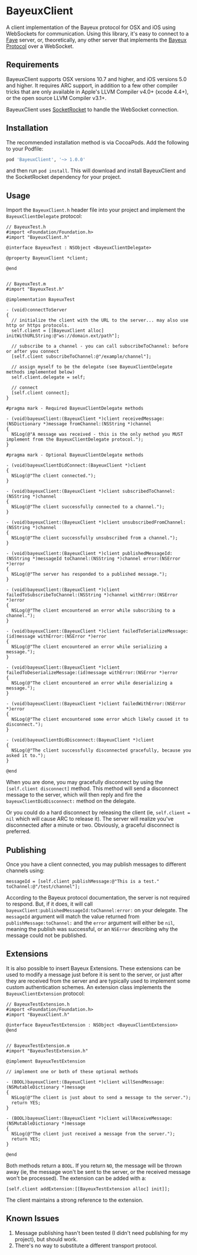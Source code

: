 # BayeuxClient

A client implementation of the Bayeux protocol for OSX and iOS using WebSockets for communication. Using this library, it's easy to connect to a [Faye](http://faye.jcoglan.com/) server, or, theoretically, any other server that implements the [Bayeux Protocol](http://svn.cometd.org/trunk/bayeux/bayeux.html) over a WebSocket.

## Requirements

BayeuxClient supports OSX versions 10.7 and higher, and iOS versions 5.0 and higher. It requires ARC support, in addition to a few other compiler tricks that are only available in Apple's LLVM Compiler v4.0+ (xcode 4.4+), or the open source LLVM Compiler v3.1+.

BayeuxClient uses [SocketRocket](https://github.com/square/SocketRocket) to handle the WebSocket connection.

## Installation

The recommended installation method is via CocoaPods. Add the following to your Podfile:

```ruby
pod 'BayeuxClient', '~> 1.0.0'
```

and then run `pod install`. This will download and install BayeuxClient and the SocketRocket dependency for your project.

## Usage

Import the `BayeuxClient.h` header file into your project and implement the `BayeuxClientDelegate` protocol:

```objc
// BayeuxTest.h
#import <Foundation/Foundation.h>
#import "BayeuxClient.h"

@interface BayeuxTest : NSObject <BayeuxClientDelegate>

@property BayeuxClient *client;

@end


// BayeuxTest.m
#import "BayeuxTest.h"

@implementation BayeuxTest

- (void)connectToServer
{
  // initialize the client with the URL to the server... may also use http or https protocols.
  self.client = [[BayeuxClient alloc] initWithURLString:@"ws://domain.ext/path"];

  // subscribe to a channel - you can call subscribeToChannel: before or after you connect
  [self.client subscribeToChannel:@"/example/channel"];

  // assign myself to be the delegate (see BayeuxClientDelegate methods implemented below)
  self.client.delegate = self;

  // connect
  [self.client connect];
}

#pragma mark - Required BayeuxClientDelegate methods

- (void)bayeuxClient:(BayeuxClient *)client receivedMessage:(NSDictionary *)message fromChannel:(NSString *)channel
{
  NSLog(@"A message was received - this is the only method you MUST implement from the BayeuxClientDelegate protocol.");
}

#pragma mark - Optional BayeuxClientDelegate methods

- (void)bayeuxClientDidConnect:(BayeuxClient *)client
{
  NSLog(@"The client connected.");
}

- (void)bayeuxClient:(BayeuxClient *)client subscribedToChannel:(NSString *)channel
{
  NSLog(@"The client successfully connected to a channel.");
}

- (void)bayeuxClient:(BayeuxClient *)client unsubscribedFromChannel:(NSString *)channel
{
  NSLog(@"The client successfully unsubscribed from a channel.");
}

- (void)bayeuxClient:(BayeuxClient *)client publishedMessageId:(NSString *)messageId toChannel:(NSString *)channel error:(NSError *)error
{
  NSLog(@"The server has responded to a published message.");
}

- (void)bayeuxClient:(BayeuxClient *)client failedToSubscribeToChannel:(NSString *)channel withError:(NSError *)error
{
  NSLog(@"The client encountered an error while subscribing to a channel.");
}

- (void)bayeuxClient:(BayeuxClient *)client failedToSerializeMessage:(id)message withError:(NSError *)error
{
  NSLog(@"The client encountered an error while serializing a message.");
}

- (void)bayeuxClient:(BayeuxClient *)client failedToDeserializeMessage:(id)message withError:(NSError *)error
{
  NSLog(@"The client encountered an error while deserializing a message.");
}

- (void)bayeuxClient:(BayeuxClient *)client failedWithError:(NSError *)error
{
  NSLog(@"The client encountered some error which likely caused it to disconnect.");
}

- (void)bayeuxClientDidDisconnect:(BayeuxClient *)client
{
  NSLog(@"The client successfully disconnected gracefully, because you asked it to.");
}

@end
```

When you are done, you may gracefully disconnect by using the `[self.client disconnect]` method. This method will send a disconnect message to the server, which will then reply and fire the `bayeuxClientDidDisconnect:` method on the delegate.

Or you could do a hard disconnect by releasing the client (ie, `self.client = nil` which will cause ARC to release it). The server will realize you've disconnected after a minute or two. Obviously, a graceful disconnect is preferred.

## Publishing

Once you have a client connected, you may publish messages to different channels using:

```objc
messageId = [self.client publishMessage:@"This is a test." toChannel:@"/test/channel"];
```

According to the Bayeux protocol documentation, the server is not required to respond. But, if it does, it will call `bayeuxClient:publishedMessageId:toChannel:error:` on your delegate. The `messageId` argument will match the value returned from `publishMessage:toChannel:` and the `error` argument will either be `nil`, meaning the publish was successful, or an `NSError` describing why the message could not be published.

## Extensions

It is also possible to insert Bayeux Extensions. These extensions can be used to modify a message just before it is sent to the server, or just after they are received from the server and are typically used to implement some custom authentication schemes. An extension class implements the `BayeuxClientExtension` protocol:

```objc
// BayeuxTestExtension.h
#import <Foundation/Foundation.h>
#import "BayeuxClient.h"

@interface BayeuxTestExtension : NSObject <BayeuxClientExtension>
@end


// BayeuxTestExtension.m
#import "BayeuxTestExtension.h"

@implement BayeuxTestExtension

// implement one or both of these optional methods

- (BOOL)bayeuxClient:(BayeuxClient *)client willSendMessage:(NSMutableDictionary *)message
{
  NSLog(@"The client is just about to send a message to the server.");
  return YES;
}

- (BOOL)bayeuxClient:(BayeuxClient *)client willReceiveMessage:(NSMutableDictionary *)message
{
  NSLog(@"The client just received a message from the server.");
  return YES;
}

@end
```

Both methods return a `BOOL`. If you return `NO`, the message will be thrown away (ie, the message won't be sent to the server, or the received message won't be processed). The extension can be added with a:

```objc
[self.client addExtension:[[BayeuxTestExtension alloc] init]];
```

The client maintains a strong reference to the extension.

## Known Issues

1. Message publishing hasn't been tested (I didn't need publishing for my project), but should work.
2. There's no way to substitute a different transport protocol.
